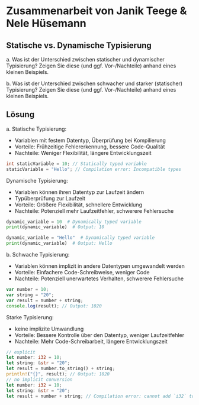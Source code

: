 # Zusammenarbeit von Janik Teege & Nele Hüsemann

## Statische vs. Dynamische Typisierung

a. Was ist der Unterschied zwischen statischer und dynamischer Typisierung? Zeigen Sie diese (und ggf. Vor-/Nachteile) anhand eines kleinen Beispiels.

b. Was ist der Unterschied zwischen schwacher und starker (statischer) Typisierung? Zeigen Sie diese (und ggf. Vor-/Nachteile) anhand eines kleinen Beispiels.

## Lösung
a.
Statische Typisierung:
- Variablen mit festem Datentyp, Überprüfung bei Kompilierung
- Vorteile: Frühzeitige Fehlererkennung, bessere Code-Qualität
- Nachteile: Weniger Flexibilität, längere Entwicklungszeit
```Java
int staticVariable = 10; // Statically typed variable
staticVariable = "Hello"; // Compilation error: Incompatible types
```

Dynamische Typisierung:
- Variablen können ihren Datentyp zur Laufzeit ändern
- Typüberprüfung zur Laufzeit
- Vorteile: Größere Flexibilität, schnellere Entwicklung
- Nachteile: Potenziell mehr Laufzeitfehler, schwerere Fehlersuche
```python
dynamic_variable = 10  # Dynamically typed variable
print(dynamic_variable)  # Output: 10

dynamic_variable = "Hello"  # Dynamically typed variable
print(dynamic_variable)  # Output: Hello
```

b. 
Schwache Typisierung:
- Variablen können implizit in andere Datentypen umgewandelt werden
- Vorteile: Einfachere Code-Schreibweise, weniger Code
- Nachteile: Potenziell unerwartetes Verhalten, schwerere Fehlersuche
```javascript
var number = 10;
var string = "20";
var result = number + string;
console.log(result); // Output: 1020
```


Starke Typisierung:
- keine implizite Umwandlung
- Vorteile: Bessere Kontrolle über den Datentyp, weniger Laufzeitfehler
- Nachteile: Mehr Code-Schreibarbeit, längere Entwicklungszeit
```rust
// explicit
let number: i32 = 10;
let string: &str = "20";
let result = number.to_string() + string;
println!("{}", result); // Output: 1020
// no implicit conversion
let number: i32 = 10;
let string: &str = "20";
let result = number + string; // Compilation error: cannot add `i32` to `&str`
```
